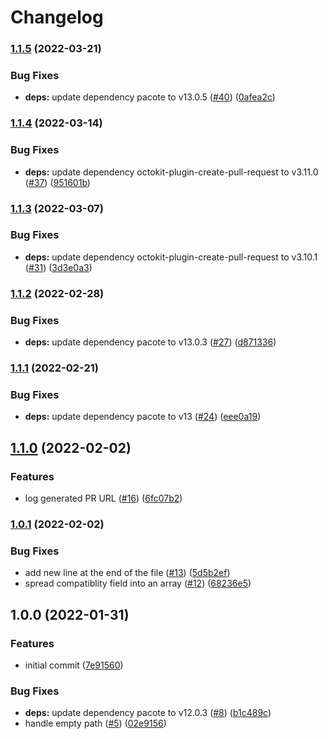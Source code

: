 # Changelog

### [1.1.5](https://github.com/netlify/submit-build-plugin-action/compare/v1.1.4...v1.1.5) (2022-03-21)


### Bug Fixes

* **deps:** update dependency pacote to v13.0.5 ([#40](https://github.com/netlify/submit-build-plugin-action/issues/40)) ([0afea2c](https://github.com/netlify/submit-build-plugin-action/commit/0afea2cce69a8ac4d6eafad3c9e82500fb837430))

### [1.1.4](https://github.com/netlify/submit-build-plugin-action/compare/v1.1.3...v1.1.4) (2022-03-14)


### Bug Fixes

* **deps:** update dependency octokit-plugin-create-pull-request to v3.11.0 ([#37](https://github.com/netlify/submit-build-plugin-action/issues/37)) ([951601b](https://github.com/netlify/submit-build-plugin-action/commit/951601bf921011bda4a31559584bc9d24f68fc8f))

### [1.1.3](https://github.com/netlify/submit-build-plugin-action/compare/v1.1.2...v1.1.3) (2022-03-07)


### Bug Fixes

* **deps:** update dependency octokit-plugin-create-pull-request to v3.10.1 ([#31](https://github.com/netlify/submit-build-plugin-action/issues/31)) ([3d3e0a3](https://github.com/netlify/submit-build-plugin-action/commit/3d3e0a38aaa6e666826f07f7d45b7ab86a2336fd))

### [1.1.2](https://github.com/netlify/submit-build-plugin-action/compare/v1.1.1...v1.1.2) (2022-02-28)


### Bug Fixes

* **deps:** update dependency pacote to v13.0.3 ([#27](https://github.com/netlify/submit-build-plugin-action/issues/27)) ([d871336](https://github.com/netlify/submit-build-plugin-action/commit/d8713360f9cf73277503fda54a28e63321eddf29))

### [1.1.1](https://github.com/netlify/submit-build-plugin-action/compare/v1.1.0...v1.1.1) (2022-02-21)


### Bug Fixes

* **deps:** update dependency pacote to v13 ([#24](https://github.com/netlify/submit-build-plugin-action/issues/24)) ([eee0a19](https://github.com/netlify/submit-build-plugin-action/commit/eee0a192d84f8a4a5b81eac46d52f284eeb7574e))

## [1.1.0](https://github.com/netlify/submit-build-plugin-action/compare/v1.0.1...v1.1.0) (2022-02-02)


### Features

* log generated PR URL ([#16](https://github.com/netlify/submit-build-plugin-action/issues/16)) ([6fc07b2](https://github.com/netlify/submit-build-plugin-action/commit/6fc07b2b06df385082ad7394cf7f02bc9b17b9b8))

### [1.0.1](https://github.com/netlify/submit-build-plugin-action/compare/v1.0.0...v1.0.1) (2022-02-02)


### Bug Fixes

* add new line at the end of the file ([#13](https://github.com/netlify/submit-build-plugin-action/issues/13)) ([5d5b2ef](https://github.com/netlify/submit-build-plugin-action/commit/5d5b2ef2124659c4564f8493bb226399346d7446))
* spread compatiblity field into an array ([#12](https://github.com/netlify/submit-build-plugin-action/issues/12)) ([68236e5](https://github.com/netlify/submit-build-plugin-action/commit/68236e583941249e5090302ed994df25b007874c))

## 1.0.0 (2022-01-31)


### Features

* initial commit ([7e91560](https://github.com/netlify/submit-build-plugin-action/commit/7e91560c7c2ba722dcb034df55b81fdc6290bbd7))


### Bug Fixes

* **deps:** update dependency pacote to v12.0.3 ([#8](https://github.com/netlify/submit-build-plugin-action/issues/8)) ([b1c489c](https://github.com/netlify/submit-build-plugin-action/commit/b1c489cb9ac428eff2b1a1070e0ad6a4239c1437))
* handle empty path ([#5](https://github.com/netlify/submit-build-plugin-action/issues/5)) ([02e9156](https://github.com/netlify/submit-build-plugin-action/commit/02e9156346e41d1f249106dad85c9664cac61b4a))
